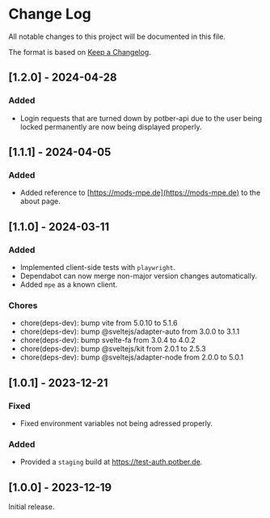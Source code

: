 # Change Log

All notable changes to this project will be documented in this file.

The format is based on [Keep a Changelog](http://keepachangelog.com/).

## [1.2.0] - 2024-04-28

### Added

- Login requests that are turned down by potber-api due to the user being locked permanently are now being displayed properly.

## [1.1.1] - 2024-04-05

### Added

- Added reference to [https://mods-mpe.de](https://mods-mpe.de) to the about page.

## [1.1.0] - 2024-03-11

### Added

- Implemented client-side tests with `playwright`.
- Dependabot can now merge non-major version changes automatically.
- Added `mpe` as a known client.

### Chores

- chore(deps-dev): bump vite from 5.0.10 to 5.1.6
- chore(deps-dev): bump @sveltejs/adapter-auto from 3.0.0 to 3.1.1
- chore(deps-dev): bump svelte-fa from 3.0.4 to 4.0.2
- chore(deps-dev): bump @sveltejs/kit from 2.0.1 to 2.5.3
- chore(deps-dev): bump @sveltejs/adapter-node from 2.0.0 to 5.0.1

## [1.0.1] - 2023-12-21

### Fixed

- Fixed environment variables not being adressed properly.

### Added

- Provided a `staging` build at https://test-auth.potber.de.

## [1.0.0] - 2023-12-19

Initial release.
